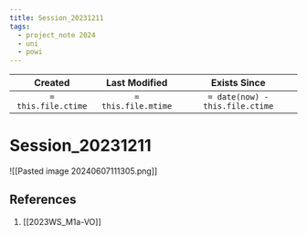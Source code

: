 ```yaml
---
title: Session_20231211
tags:
  - project_note 2024
  - uni
  - powi
---
```

|     Created      |  Last Modified   |       Exists Since        |
|:----------------:|:----------------:|:----------------:|
| `= this.file.ctime` | `= this.file.mtime` | `= date(now) - this.file.ctime`|

# Session_20231211
![[Pasted image 20240607111305.png]]

## References
1. [[2023WS_M1a-VO]]